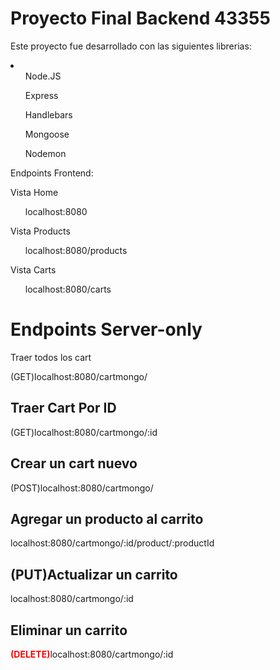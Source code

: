 <div>
<h1>Proyecto Final Backend 43355</h1>
<p> Este proyecto fue desarrollado con las siguientes librerias:</p>
    <li>
    <ul>Node.JS</ul>
    <ul>Express</ul>
    <ul>Handlebars</ul>
    <ul>Mongoose</ul>
    <ul>Nodemon</ul>
    </li>

<p> Endpoints Frontend:</p>
    <p>Vista Home</p>
    <ul>localhost:8080</ul>
    <p> Vista Products</p>
        <ul>localhost:8080/products</ul>
    <p>Vista Carts</p>
<ul>localhost:8080/carts</ul>

<h1>Endpoints Server-only</h1>
    <p>Traer todos los cart</p>
    <p>(GET)localhost:8080/cartmongo/</p>
    <h2>Traer Cart Por ID</h2>
    <p>(GET)localhost:8080/cartmongo/:id </p>
    <h2>Crear un cart nuevo</h2>
    <p>(POST)localhost:8080/cartmongo/</p>
    <h2>Agregar un producto al carrito</h2>
    <p>localhost:8080/cartmongo/:id/product/:productId</p>
    <h2>(PUT)Actualizar un carrito</h2>
    <p>localhost:8080/cartmongo/:id</p>
    <h2>Eliminar un carrito</h2>
    <p><b style="color:red">(DELETE)</b>localhost:8080/cartmongo/:id</p>